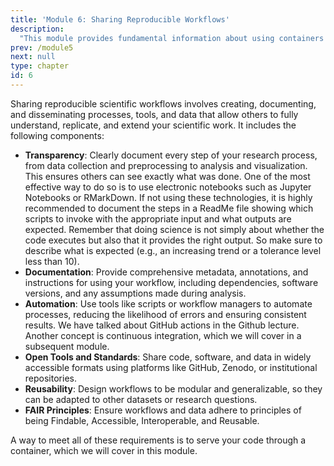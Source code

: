 ```yaml
---
title: 'Module 6: Sharing Reproducible Workflows'
description:
  "This module provides fundamental information about using containers to share your research."
prev: /module5
next: null
type: chapter
id: 6
---
```




<exercise id="1" title="Reproducible workflows and open science">

Sharing reproducible scientific workflows involves creating, documenting, and disseminating processes, tools, and data that allow others to fully understand, replicate, and extend your scientific work. It includes the following components:

* **Transparency**: Clearly document every step of your research process, from data collection and preprocessing to analysis and visualization. This ensures others can see exactly what was done. One of the most effective way to do so is to use electronic notebooks such as Jupyter Notebooks or RMarkDown. If not using these technologies, it is highly recommended to document the steps in a ReadMe file showing which scripts to invoke with the appropriate input and what outputs are expected. Remember that doing science is not simply about whether the code executes but also that it provides the right output. So make sure to describe what is expected (e.g., an increasing trend or a tolerance level less than 10).
* **Documentation**: Provide comprehensive metadata, annotations, and instructions for using your workflow, including dependencies, software versions, and any assumptions made during analysis.
* **Automation**: Use tools like scripts or workflow managers to automate processes, reducing the likelihood of errors and ensuring consistent results. We have talked about GitHub actions in the Github lecture. Another concept is continuous integration, which we will cover in a subsequent module. 
* **Open Tools and Standards**: Share code, software, and data in widely accessible formats using platforms like GitHub, Zenodo, or institutional repositories.
* **Reusability**: Design workflows to be modular and generalizable, so they can be adapted to other datasets or research questions.
* **FAIR Principles**: Ensure workflows and data adhere to principles of being Findable, Accessible, Interoperable, and Reusable.

A way to meet all of these requirements is to serve your code through a container, which we will cover in this module. 

</exercise>

<exercise id="2" title="Introduction to Docker, Binder and myBinder" type="slides">

<slides source="chapter6_01_docker,_binder">

</exercise>

<exercise id="3" title="Container repositories" type="slides">

<slides source="chapter6_03_ContainerRepo">

</exercise>

<exercise id="4" title="Encapsulating your computational environment" type="slides">
 
</exercise>

<exercise id="5" title="Creating Docker Containers" type="slides">

<slides source="chapter6_05_CreatingContainer">
 
</exercise>

<exercise id="6" title="Using Binder and myBinder" type="slides">
 
</exercise>

